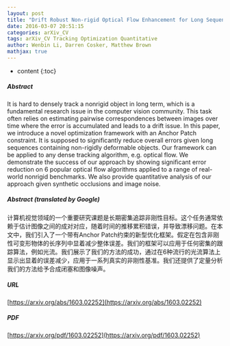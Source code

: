 ```yaml
---
layout: post
title: "Drift Robust Non-rigid Optical Flow Enhancement for Long Sequences"
date: 2016-03-07 20:51:15
categories: arXiv_CV
tags: arXiv_CV Tracking Optimization Quantitative
author: Wenbin Li, Darren Cosker, Matthew Brown
mathjax: true
---
```


* content
{:toc}

##### Abstract
It is hard to densely track a nonrigid object in long term, which is a fundamental research issue in the computer vision community. This task often relies on estimating pairwise correspondences between images over time where the error is accumulated and leads to a drift issue. In this paper, we introduce a novel optimization framework with an Anchor Patch constraint. It is supposed to significantly reduce overall errors given long sequences containing non-rigidly deformable objects. Our framework can be applied to any dense tracking algorithm, e.g. optical flow. We demonstrate the success of our approach by showing significant error reduction on 6 popular optical flow algorithms applied to a range of real-world nonrigid benchmarks. We also provide quantitative analysis of our approach given synthetic occlusions and image noise.

##### Abstract (translated by Google)
计算机视觉领域的一个重要研究课题是长期密集追踪非刚性目标。这个任务通常依赖于估计图像之间的成对对应，随着时间的推移累积错误，并导致漂移问题。在本文中，我们引入了一个带有Anchor Patch约束的新型优化框架。假定在包含非刚性可变形物体的长序列中显着减少整体误差。我们的框架可以应用于任何密集的跟踪算法，例如光流。我们展示了我们的方法的成功，通过在6种流行的光流算法上显示出显着的误差减少，应用于一系列真实的非刚性基准。我们还提供了定量分析我们的方法给予合成闭塞和图像噪声。

##### URL
[https://arxiv.org/abs/1603.02252](https://arxiv.org/abs/1603.02252)

##### PDF
[https://arxiv.org/pdf/1603.02252](https://arxiv.org/pdf/1603.02252)

